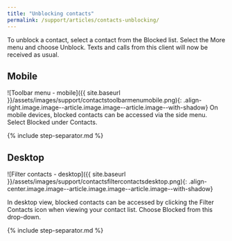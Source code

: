 ```yaml
---
title: "Unblocking contacts"
permalink: /support/articles/contacts-unblocking/
---
```


To unblock a contact, select a contact from the Blocked list. Select the More menu and choose Unblock. Texts and calls from this client will now be received as usual.

## Mobile

![Toolbar menu - mobile]({{ site.baseurl }}/assets/images/support/contactstoolbarmenumobile.png){: .align-right.image.image--article.image.image--article.image--with-shadow} On mobile devices, blocked contacts can be accessed via the side menu. Select Blocked under Contacts.

{% include step-separator.md %}

## Desktop

![Filter contacts - desktop]({{ site.baseurl }}/assets/images/support/contactsfiltercontactsdesktop.png){: .align-center.image.image--article.image.image--article.image--with-shadow}

In desktop view, blocked contacts can be accessed by clicking the Filter Contacts icon when viewing your contact list. Choose Blocked from this drop-down.

{% include step-separator.md %}
